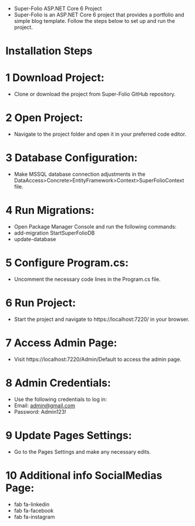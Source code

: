 - Super-Folio ASP.NET Core 6 Project
- Super-Folio is an ASP.NET Core 6 project that provides a portfolio and simple blog template. Follow the steps below to set up and run the project.

# Installation Steps

# 1 Download Project:
- Clone or download the project from Super-Folio GitHub repository.

# 2 Open Project:
- Navigate to the project folder and open it in your preferred code editor.

# 3 Database Configuration:
- Make MSSQL database connection adjustments in the DataAccess>Concrete>EntityFramework>Context>SuperFolioContext file.

# 4 Run Migrations:
- Open Package Manager Console and run the following commands:
- add-migration StartSuperFolioDB
- update-database

# 5 Configure Program.cs:
- Uncomment the necessary code lines in the Program.cs file.

# 6 Run Project:
- Start the project and navigate to https://localhost:7220/ in your browser.

# 7 Access Admin Page:
- Visit https://localhost:7220/Admin/Default to access the admin page.

# 8 Admin Credentials:
- Use the following credentials to log in:
- Email: admin@gmail.com
- Password: Admin123!


# 9 Update Pages Settings:
- Go to the Pages Settings and make any necessary edits.

# 10 Additional info SocialMedias Page:
- fab fa-linkedin
- fab fa-facebook
- fab fa-instagram


